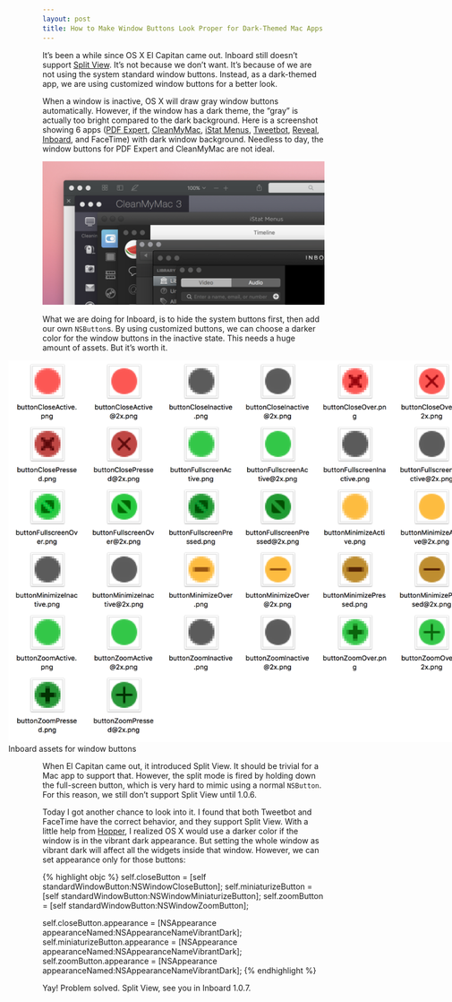 ```yaml
---
layout: post
title: How to Make Window Buttons Look Proper for Dark-Themed Mac Apps
---
```


<style>
@media only screen and (min-device-width: 480px) {
    #screenshot-window-buttons-assets {
        width: 822px;
        margin-left: -61px;
    }
}
</style>

It’s been a while since OS X El Capitan came out. Inboard still doesn’t support [Split View](https://support.apple.com/en-us/HT204948). It’s not because we don’t want. It’s because of we are not using the system standard window buttons. Instead, as a dark-themed app, we are using customized window buttons for a better look.

When a window is inactive, OS X will draw gray window buttons automatically. However, if the window has a dark theme, the “gray” is actually too bright compared to the dark background. Here is a screenshot showing 6 apps ([PDF Expert](https://pdfexpert.com), [CleanMyMac](http://macpaw.com/cleanmymac), [iStat Menus](https://bjango.com/mac/istatmenus/), [Tweetbot](http://tapbots.com/tweetbot/mac/), [Reveal](http://revealapp.com), [Inboard](http://inboardapp.com), and FaceTime) with dark window background. Needless to day, the window buttons for PDF Expert and CleanMyMac are not ideal.

<img class="" alt="Screenshot of 6 dark apps" width="680" src="/static/images/dark-theme-window-buttons/6-apps.png">

What we are doing for Inboard, is to hide the system buttons first, then add our own `NSButton`s. By using customized buttons, we can choose a darker color for the window buttons in the inactive state. This needs a huge amount of assets. But it’s worth it.

<figure id="screenshot-window-buttons-assets">
    <img class="bordered" alt="Screenshot of assets for window buttons" width="822" src="/static/images/dark-theme-window-buttons/traffic-lights.png">
    <figcaption>Inboard assets for window buttons</figcaption>
</figure>

When El Capitan came out, it introduced Split View. It should be trivial for a Mac app to support that. However, the split mode is fired by holding down the full-screen button, which is very hard to mimic using a normal `NSButton`. For this reason, we still don’t support Split View until 1.0.6.

Today I got another chance to look into it. I found that both Tweetbot and FaceTime have the correct behavior, and they support Split View. With a little help from [Hopper](http://www.hopperapp.com), I realized OS X would use a darker color if the window is in the vibrant dark appearance. But setting the whole window as vibrant dark will affect all the widgets inside that window. However, we can set appearance only for those buttons:

{% highlight objc %}
self.closeButton = [self standardWindowButton:NSWindowCloseButton];
self.miniaturizeButton = [self standardWindowButton:NSWindowMiniaturizeButton];
self.zoomButton = [self standardWindowButton:NSWindowZoomButton];
	
self.closeButton.appearance = [NSAppearance appearanceNamed:NSAppearanceNameVibrantDark];
self.miniaturizeButton.appearance = [NSAppearance appearanceNamed:NSAppearanceNameVibrantDark];
self.zoomButton.appearance = [NSAppearance appearanceNamed:NSAppearanceNameVibrantDark];
{% endhighlight %}

Yay! Problem solved. Split View, see you in Inboard 1.0.7.
